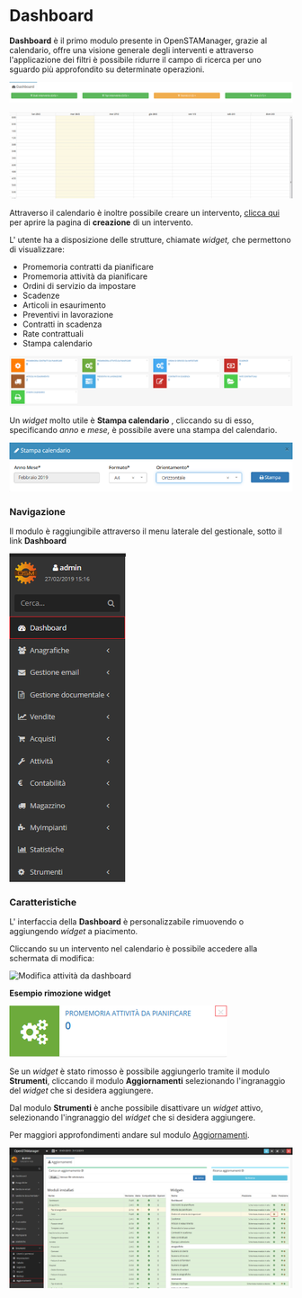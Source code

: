 # Dashboard

**Dashboard** è il primo modulo presente in OpenSTAManager, grazie al calendario, offre una visione generale degli interventi e attraverso l'applicazione dei filtri è possibile ridurre il campo di ricerca per uno sguardo più approfondito su determinate operazioni. 

![Opzioni di filtraggio](../../../.gitbook/assets/filtridashboard.PNG)

![Calendario](../../../.gitbook/assets/calendario.PNG)

Attraverso il calendario è inoltre possibile creare un intervento, [clicca qui](creazione.md#da-calendario) per aprire la pagina di **creazione** di un intervento.

L' utente ha a disposizione delle strutture, chiamate _widget,_ che permettono di visualizzare:

* Promemoria contratti da pianificare
* Promemoria attività da pianificare
* Ordini di servizio da impostare
* Scadenze
* Articoli in esaurimento
* Preventivi in lavorazione
* Contratti in scadenza
* Rate contrattuali
* Stampa calendario

![](../../../.gitbook/assets/widgetdashboard.PNG)

Un _widget_ molto utile è **Stampa calendario** , cliccando su di esso, specificando _anno_ e _mese,_ è possibile avere una stampa del calendario.

![Widget Stampa calendario](../../../.gitbook/assets/stampacalendario.PNG)



### Navigazione

Il modulo è raggiungibile attraverso il menu laterale del gestionale, sotto il link **Dashboard**

![Navigazione dashboard](../../../.gitbook/assets/navigazionedashboard.PNG)

### Caratteristiche

L' interfaccia della **Dashboard** è personalizzabile rimuovendo o aggiungendo _widget_ a piacimento.

Cliccando su un intervento nel calendario è possibile accedere alla schermata di modifica:                                                                  

![Modifica attivit&#xE0; da dashboard](../../../.gitbook/assets/gifmodificacalendario.gif)



**Esempio rimozione widget**

![Rimozione widget](../../../.gitbook/assets/rimozionewidget.PNG)

Se un _widget_ è stato rimosso è possibile aggiungerlo tramite il modulo **Strumenti**, cliccando il modulo **Aggiornamenti** selezionando l'ingranaggio del _widget_ che si desidera aggiungere.

Dal modulo **Strumenti** è anche possibile disattivare un _widget_ attivo, selezionando l'ingranaggio del _widget_ che si desidera aggiungere.

Per maggiori approfondimenti andare sul modulo [Aggiornamenti](../strumenti/aggiornamenti.md).

![Aggiungere o rimuovere Widget](../../../.gitbook/assets/aggiungerewidget.PNG)

